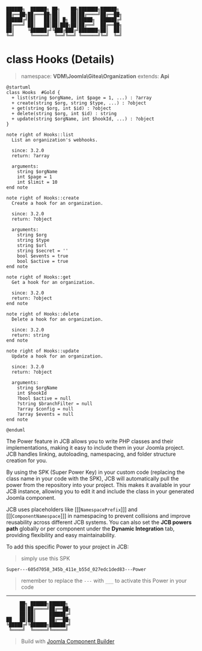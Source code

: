 ```
██████╗  ██████╗ ██╗    ██╗███████╗██████╗
██╔══██╗██╔═══██╗██║    ██║██╔════╝██╔══██╗
██████╔╝██║   ██║██║ █╗ ██║█████╗  ██████╔╝
██╔═══╝ ██║   ██║██║███╗██║██╔══╝  ██╔══██╗
██║     ╚██████╔╝╚███╔███╔╝███████╗██║  ██║
╚═╝      ╚═════╝  ╚══╝╚══╝ ╚══════╝╚═╝  ╚═╝
```
# class Hooks (Details)
> namespace: **VDM\Joomla\Gitea\Organization**
> extends: **Api**

```uml
@startuml
class Hooks  #Gold {
  + list(string $orgName, int $page = 1, ...) : ?array
  + create(string $org, string $type, ...) : ?object
  + get(string $org, int $id) : ?object
  + delete(string $org, int $id) : string
  + update(string $orgName, int $hookId, ...) : ?object
}

note right of Hooks::list
  List an organization's webhooks.

  since: 3.2.0
  return: ?array
  
  arguments:
    string $orgName
    int $page = 1
    int $limit = 10
end note

note right of Hooks::create
  Create a hook for an organization.

  since: 3.2.0
  return: ?object
  
  arguments:
    string $org
    string $type
    string $url
    string $secret = ''
    bool $events = true
    bool $active = true
end note

note right of Hooks::get
  Get a hook for an organization.

  since: 3.2.0
  return: ?object
end note

note right of Hooks::delete
  Delete a hook for an organization.

  since: 3.2.0
  return: string
end note

note right of Hooks::update
  Update a hook for an organization.

  since: 3.2.0
  return: ?object
  
  arguments:
    string $orgName
    int $hookId
    ?bool $active = null
    ?string $branchFilter = null
    ?array $config = null
    ?array $events = null
end note
 
@enduml
```

The Power feature in JCB allows you to write PHP classes and their implementations, making it easy to include them in your Joomla project. JCB handles linking, autoloading, namespacing, and folder structure creation for you.

By using the SPK (Super Power Key) in your custom code (replacing the class name in your code with the SPK), JCB will automatically pull the power from the repository into your project. This makes it available in your JCB instance, allowing you to edit it and include the class in your generated Joomla component.

JCB uses placeholders like [[[`NamespacePrefix`]]] and [[[`ComponentNamespace`]]] in namespacing to prevent collisions and improve reusability across different JCB systems. You can also set the **JCB powers path** globally or per component under the **Dynamic Integration** tab, providing flexibility and easy maintainability.

To add this specific Power to your project in JCB:

> simply use this SPK
```
Super---605d7058_345b_411e_b55d_027edc1ded83---Power
```
> remember to replace the `---` with `___` to activate this Power in your code

---
```
     ██╗ ██████╗██████╗
     ██║██╔════╝██╔══██╗
     ██║██║     ██████╔╝
██   ██║██║     ██╔══██╗
╚█████╔╝╚██████╗██████╔╝
 ╚════╝  ╚═════╝╚═════╝
```
> Build with [Joomla Component Builder](https://git.vdm.dev/joomla/Component-Builder)

